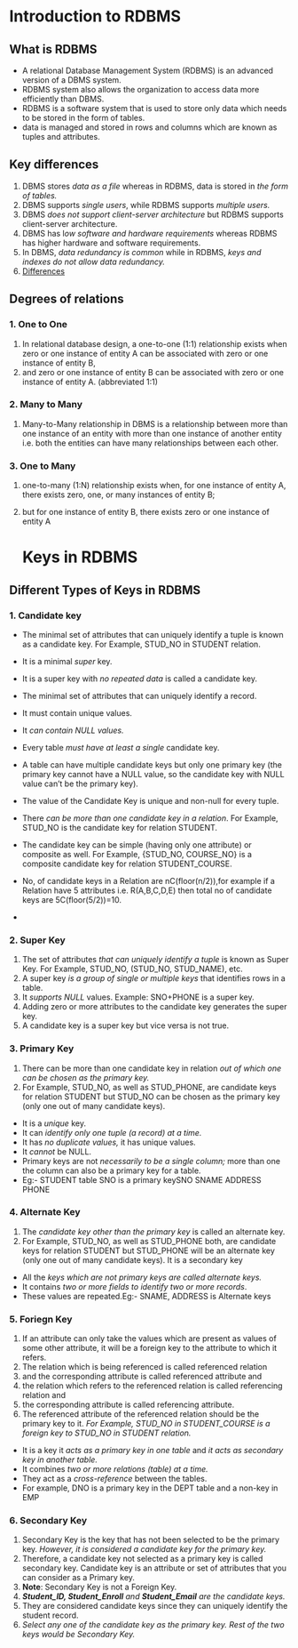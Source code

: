 # Introduction to RDBMS
## What is RDBMS
- A relational Database Management System (RDBMS) is an advanced version of a DBMS system. 
- RDBMS system also allows the organization to access data more efficiently than DBMS.
- RDBMS is a software system that is used to store only data which needs to be stored in the form of tables. 
- data is managed and stored in rows and columns which are known as tuples and attributes.

## Key differences
1. DBMS stores *data as a file* whereas in RDBMS, data is stored in *the form of tables.*
2. DBMS supports *single users*, while RDBMS supports *multiple users.*
3. DBMS *does not support client-server architecture* but RDBMS supports client-server architecture.
4. DBMS has l*ow software and hardware requirements* whereas RDBMS has higher hardware and software requirements.
5. In DBMS, *data redundancy is common* while in RDBMS, *keys and indexes do not allow data redundancy.*
6. [Differences](https://www.guru99.com/difference-dbms-vs-rdbms.html#:~:text=DBMS%20vs%20RDBMS%3A%20Difference%20between%20DBMS%20and%20RDBMS)
## Degrees of relations
### 1. One to One
1. In relational database design, a one-to-one (1:1) relationship exists when zero or one instance of entity A can be associated with zero or one instance of entity B,
2. and zero or one instance of entity B can be associated with zero or one instance of entity A. (abbreviated 1:1)
### 2. Many to Many
1. Many-to-Many relationship in DBMS is a relationship between more than one instance of an entity with more than one instance of another entity i.e. both the entities can have many relationships between each other.
### 3. One to Many
1. one-to-many (1:N) relationship exists when, for one instance of entity A, there exists zero, one, or many instances of entity B;
2. but for one instance of entity B, there exists zero or one instance of entity A

   # Keys in RDBMS
## Different Types of Keys in RDBMS
### 1. Candidate key
- The minimal set of attributes that can uniquely identify a tuple is known as a candidate key. For Example, STUD_NO in STUDENT relation.
- It is a minimal *super* key.
- It is a super key with *no repeated data* is called a candidate key.
- The minimal set of attributes that can uniquely identify a record.
- It must contain unique values.
- It *can contain NULL values.*
- Every table *must have at least a single* candidate key.
- A table can have multiple candidate keys but only one primary key (the primary key cannot have a NULL value, so the candidate key with NULL value can’t be the primary key).
- The value of the Candidate Key is unique and non-null for every tuple.
- There *can be more than one candidate key in a relation*. For Example, STUD_NO is the candidate key for relation STUDENT.
- The candidate key can be simple (having only one attribute) or composite as well. For Example, {STUD_NO, COURSE_NO} is a composite candidate key for relation STUDENT_COURSE.
- No, of candidate keys in a Relation are nC(floor(n/2)),for example if a Relation have 5 attributes i.e. R(A,B,C,D,E) then total no of candidate keys are 5C(floor(5/2))=10.

- 
### 2. Super Key
1. The set of attributes *that can uniquely identify a tuple* is known as Super Key. For Example, STUD_NO, (STUD_NO, STUD_NAME), etc.  
2. A super key *is a group of single or multiple keys* that identifies rows in a table. 
3. It *supports NULL* values. Example: SNO+PHONE is a super key.
4. Adding zero or more attributes to the candidate key generates the super key.
5. A candidate key is a super key but vice versa is not true.
### 3. Primary Key
1. There can be more than one candidate key in relation *out of which one can be chosen as the primary key.* 
2. For Example, STUD_NO, as well as STUD_PHONE, are candidate keys for relation STUDENT but STUD_NO can be chosen as the primary key (only one out of many candidate keys).
- It is a *unique* key.
- It can *identify only one tuple (a record) at a time.*
- It has *no duplicate values,* it has unique values.
- It *cannot* be NULL.
- Primary keys are not *necessarily to be a single column;* more than one the column can also be a primary key for a table.
- Eg:- STUDENT table SNO is a primary keySNO SNAME ADDRESS PHONE
### 4. Alternate Key
1. The *candidate key other than the primary key* is called an alternate key. 
2. For Example, STUD_NO, as well as STUD_PHONE both, are candidate keys for relation STUDENT but STUD_PHONE will be an alternate key (only one out of many candidate keys). It is a secondary key
- All the *keys which are not primary keys are called alternate keys.*
- It contains *two or more fields to identify two or more records*.
- These values are repeated.Eg:- SNAME, ADDRESS is Alternate keys
### 5. Foriegn Key
1. If an attribute can only take the values which are present as values of some other attribute, it will be a foreign key to the attribute to which it refers. 
2. The relation which is being referenced is called referenced relation 
3. and the corresponding attribute is called referenced attribute and 
4. the relation which refers to the referenced relation is called referencing relation and 
5. the corresponding attribute is called referencing attribute. 
6. The referenced attribute of the referenced relation should be the primary key to it. *For Example, STUD_NO in STUDENT_COURSE is a foreign key to STUD_NO in STUDENT relation.*
- It is a key it *acts as a primary key in one table* and *it acts as secondary key in another table.*
- It combines *two or more relations (table) at a time.*
- They act as a *cross-reference* between the tables.
- For example, DNO is a primary key in the DEPT table and a non-key in EMP
### 6. Secondary Key
1. Secondary Key is the key that has not been selected to be the primary key. *However, it is considered a candidate key for the primary key.*
2. Therefore, a candidate key not selected as a primary key is called secondary key. Candidate key is an attribute or set of attributes that you can consider as a Primary key.
3. **Note**: Secondary Key is not a Foreign Key.
4. ***Student_ID, Student_Enroll** and **Student_Email** are the candidate keys.* 
5. They are considered candidate keys since they can uniquely identify the student record. 
6. *Select any one of the candidate key as the primary key. Rest of the two keys would be Secondary Key.*
